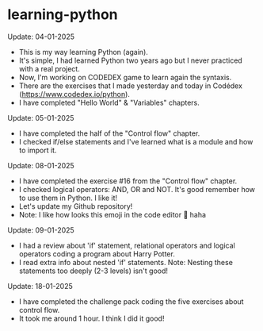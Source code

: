 # learning-python

Update: 04-01-2025
- This is my way learning Python (again).
- It's simple, I had learned Python two years ago but I never practiced with a real project.
- Now, I'm working on CODEDEX game to learn again the syntaxis.
- There are the exercises that I made yesterday and today in Codédex (https://www.codedex.io/python).
- I have completed "Hello World" & "Variables" chapters.

Update: 05-01-2025
- I have completed the half of the "Control flow" chapter.
- I checked if/else statements and I've learned what is a module and how to import it.

Update: 08-01-2025
- I have completed the exercise #16 from the "Control flow" chapter.
- I checked logical operators: AND, OR and NOT. It's good remember how to use them in Python. I like it!
- Let's update my Github repository!
- Note: I like how looks this emoji in the code editor 🎢 haha

Update: 09-01-2025
- I had a review about 'if' statement, relational operators and logical operators coding a program about Harry Potter.
- I read extra info about nested 'if' statements. Note: Nesting these statements too deeply (2-3 levels) isn't good!

Update: 18-01-2025
- I have completed the challenge pack coding the five exercises about control flow.
- It took me around 1 hour. I think I did it good!